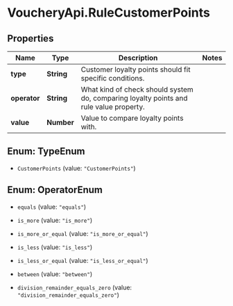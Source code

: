 # VoucheryApi.RuleCustomerPoints

## Properties

Name | Type | Description | Notes
------------ | ------------- | ------------- | -------------
**type** | **String** | Customer loyalty points should fit specific conditions. | 
**operator** | **String** | What kind of check should system do, comparing loyalty points and rule value property. | 
**value** | **Number** | Value to compare loyalty points with. | 



## Enum: TypeEnum


* `CustomerPoints` (value: `"CustomerPoints"`)





## Enum: OperatorEnum


* `equals` (value: `"equals"`)

* `is_more` (value: `"is_more"`)

* `is_more_or_equal` (value: `"is_more_or_equal"`)

* `is_less` (value: `"is_less"`)

* `is_less_or_equal` (value: `"is_less_or_equal"`)

* `between` (value: `"between"`)

* `division_remainder_equals_zero` (value: `"division_remainder_equals_zero"`)




